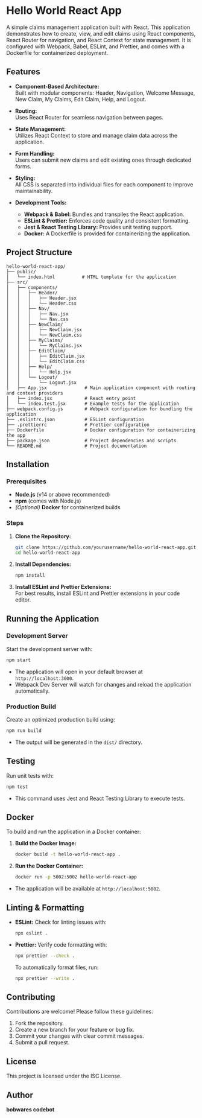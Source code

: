 # Hello World React App

A simple claims management application built with React. This application demonstrates how to create, view, and edit claims using React components, React Router for navigation, and React Context for state management. It is configured with Webpack, Babel, ESLint, and Prettier, and comes with a Dockerfile for containerized deployment.

## Features

- **Component-Based Architecture:**  
  Built with modular components: Header, Navigation, Welcome Message, New Claim, My Claims, Edit Claim, Help, and Logout.

- **Routing:**  
  Uses React Router for seamless navigation between pages.

- **State Management:**  
  Utilizes React Context to store and manage claim data across the application.

- **Form Handling:**  
  Users can submit new claims and edit existing ones through dedicated forms.

- **Styling:**  
  All CSS is separated into individual files for each component to improve maintainability.

- **Development Tools:**
  - **Webpack & Babel:** Bundles and transpiles the React application.
  - **ESLint & Prettier:** Enforces code quality and consistent formatting.
  - **Jest & React Testing Library:** Provides unit testing support.
  - **Docker:** A Dockerfile is provided for containerizing the application.

## Project Structure

```plaintext
hello-world-react-app/
├── public/
│   └── index.html          # HTML template for the application
├── src/
│   ├── components/
│   │   ├── Header/
│   │   │   ├── Header.jsx
│   │   │   └── Header.css
│   │   ├── Nav/
│   │   │   ├── Nav.jsx
│   │   │   └── Nav.css
│   │   ├── NewClaim/
│   │   │   ├── NewClaim.jsx
│   │   │   └── NewClaim.css
│   │   ├── MyClaims/
│   │   │   └── MyClaims.jsx
│   │   ├── EditClaim/
│   │   │   ├── EditClaim.jsx
│   │   │   └── EditClaim.css
│   │   ├── Help/
│   │   │   └── Help.jsx
│   │   └── Logout/
│   │       └── Logout.jsx
│   ├── App.jsx              # Main application component with routing and context providers
│   ├── index.jsx            # React entry point
│   └── index.test.jsx       # Example tests for the application
├── webpack.config.js        # Webpack configuration for bundling the application
├── .eslintrc.json           # ESLint configuration
├── .prettierrc              # Prettier configuration
├── Dockerfile               # Docker configuration for containerizing the app
├── package.json             # Project dependencies and scripts
└── README.md                # Project documentation
```

## Installation

### Prerequisites

- **Node.js** (v14 or above recommended)
- **npm** (comes with Node.js)
- _(Optional)_ **Docker** for containerized builds

### Steps

1. **Clone the Repository:**

   ```bash
   git clone https://github.com/yourusername/hello-world-react-app.git
   cd hello-world-react-app
   ```

2. **Install Dependencies:**

   ```bash
   npm install
   ```

3. **Install ESLint and Prettier Extensions:**  
   For best results, install ESLint and Prettier extensions in your code editor.

## Running the Application

### Development Server

Start the development server with:

```bash
npm start
```

- The application will open in your default browser at `http://localhost:3000`.
- Webpack Dev Server will watch for changes and reload the application automatically.

### Production Build

Create an optimized production build using:

```bash
npm run build
```

- The output will be generated in the `dist/` directory.

## Testing

Run unit tests with:

```bash
npm test
```

- This command uses Jest and React Testing Library to execute tests.

## Docker

To build and run the application in a Docker container:

1. **Build the Docker Image:**

   ```bash
   docker build -t hello-world-react-app .
   ```

2. **Run the Docker Container:**

   ```bash
   docker run -p 5002:5002 hello-world-react-app
   ```

- The application will be available at `http://localhost:5002`.

## Linting & Formatting

- **ESLint:** Check for linting issues with:

  ```bash
  npx eslint .
  ```

- **Prettier:** Verify code formatting with:

  ```bash
  npx prettier --check .
  ```

  To automatically format files, run:

  ```bash
  npx prettier --write .
  ```

## Contributing

Contributions are welcome! Please follow these guidelines:

1. Fork the repository.
2. Create a new branch for your feature or bug fix.
3. Commit your changes with clear commit messages.
4. Submit a pull request.

## License

This project is licensed under the ISC License.

## Author

**bobwares codebot**
